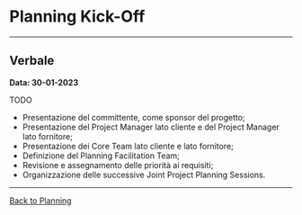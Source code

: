 # Planning Kick-Off

---
## Verbale

**Data: 30-01-2023**

TODO
- Presentazione del committente, come sponsor del progetto;
- Presentazione del Project Manager lato cliente e del Project Manager lato fornitore;
- Presentazione dei Core Team lato cliente e lato fornitore;
- Definizione del Planning Facilitation Team;
- Revisione e assegnamento delle priorità ai requisiti;
- Organizzazione delle successive Joint Project Planning Sessions.

---

[Back to Planning](../../../2-planning/index.md#planning-kick-off)